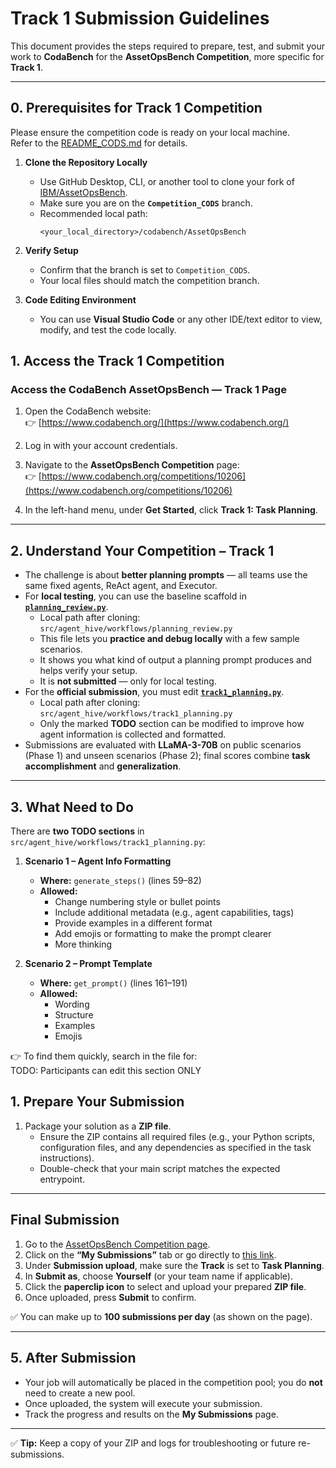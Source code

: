 # Track 1 Submission Guidelines

This document provides the steps required to prepare, test, and submit your work to **CodaBench** for the **AssetOpsBench Competition**, more specific for **Track 1**.

---

## 0. Prerequisites for Track 1 Competition

Please ensure the competition code is ready on your local machine.  
Refer to the [README_CODS.md](https://github.com/IBM/AssetOpsBench/blob/Competition_CODS/benchmark/cods_track1/README_CODS.md) for details.

1. **Clone the Repository Locally**  
   - Use GitHub Desktop, CLI, or another tool to clone your fork of [IBM/AssetOpsBench](https://github.com/IBM/AssetOpsBench).  
   - Make sure you are on the **`Competition_CODS`** branch.  
   - Recommended local path:  
     ```
     <your_local_directory>/codabench/AssetOpsBench
     ```

2. **Verify Setup**  
   
   - Confirm that the branch is set to `Competition_CODS`.  
   - Your local files should match the competition branch.
   
3. **Code Editing Environment**  
   - You can use **Visual Studio Code** or any other IDE/text editor to view, modify, and test the code locally.



## 1. Access the Track 1 Competition  

### Access the CodaBench AssetOpsBench — Track 1 Page  

1. Open the CodaBench website:  
   👉 [https://www.codabench.org/](https://www.codabench.org/)  

2. Log in with your account credentials.  

3. Navigate to the **AssetOpsBench Competition** page:  
   👉 [https://www.codabench.org/competitions/10206](https://www.codabench.org/competitions/10206)  

4. In the left-hand menu, under **Get Started**, click **Track 1: Task Planning**.  
   
---

## 2. Understand Your Competition – Track 1  

- The challenge is about **better planning prompts** — all teams use the same fixed agents, ReAct agent, and Executor.  
- For **local testing**, you can use the baseline scaffold in **[`planning_review.py`](https://github.com/IBM/AssetOpsBench/blob/Competition_CODS/src/agent_hive/workflows/planning_review.py)**.  
  - Local path after cloning: `src/agent_hive/workflows/planning_review.py`  
  - This file lets you **practice and debug locally** with a few sample scenarios.  
  - It shows you what kind of output a planning prompt produces and helps verify your setup.  
  - It is **not submitted** — only for local testing.  
- For the **official submission**, you must edit **[`track1_planning.py`](https://github.com/IBM/AssetOpsBench/blob/Competition_CODS/src/agent_hive/workflows/track1_planning.py)**.  
  - Local path after cloning: `src/agent_hive/workflows/track1_planning.py`  
  - Only the marked **TODO** section can be modified to improve how agent information is collected and formatted.  
- Submissions are evaluated with **LLaMA-3-70B** on public scenarios (Phase 1) and unseen scenarios (Phase 2); final scores combine **task accomplishment** and **generalization**.  

---

## 3. What Need to Do

There are **two TODO sections** in `src/agent_hive/workflows/track1_planning.py`:

1. **Scenario 1 – Agent Info Formatting**  
   - **Where:** `generate_steps()` (lines 59–82)  
   - **Allowed:**  
     - Change numbering style or bullet points  
     - Include additional metadata (e.g., agent capabilities, tags)  
     - Provide examples in a different format  
     - Add emojis or formatting to make the prompt clearer  
     - More thinking  

2. **Scenario 2 – Prompt Template**  
   - **Where:** `get_prompt()` (lines 161–191)  
   - **Allowed:**  
     - Wording  
     - Structure  
     - Examples  
     - Emojis  

👉 To find them quickly, search in the file for:  
	TODO: Participants can edit this section ONLY

## 1. Prepare Your Submission
1. Package your solution as a **ZIP file**.  
   - Ensure the ZIP contains all required files (e.g., your Python scripts, configuration files, and any dependencies as specified in the task instructions).  
   - Double-check that your main script matches the expected entrypoint.  

---

## Final Submission

1. Go to the [AssetOpsBench Competition page](https://www.codabench.org/competitions/10206).  
2. Click on the **“My Submissions”** tab or go directly to [this link](https://www.codabench.org/competitions/10206/#/participate-tab).  
3. Under **Submission upload**, make sure the **Track** is set to **Task Planning**.  
4. In **Submit as**, choose **Yourself** (or your team name if applicable).  
5. Click the **paperclip icon** to select and upload your prepared **ZIP file**.  
6. Once uploaded, press **Submit** to confirm.  

✅ You can make up to **100 submissions per day** (as shown on the page).  


---

## 5. After Submission
- Your job will automatically be placed in the competition pool; you do **not** need to create a new pool.  
- Once uploaded, the system will execute your submission.  
- Track the progress and results on the **My Submissions** page.  

---

✅ **Tip:** Keep a copy of your ZIP and logs for troubleshooting or future re-submissions.
